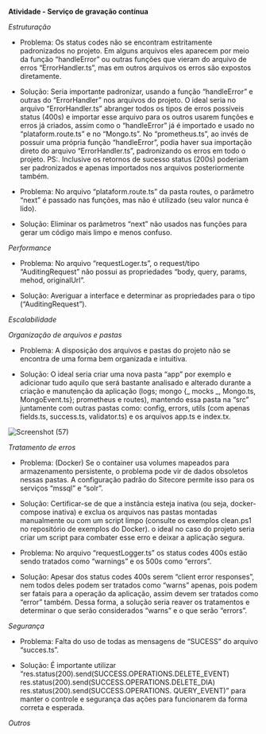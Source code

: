 **Atividade - Serviço de gravação contínua**

*Estruturação*

- Problema: Os status codes não se encontram estritamente padronizados no projeto. Em alguns arquivos eles aparecem por meio da função “handleError” ou outras funções
que vieram do arquivo de erros “ErrorHandler.ts”, mas em outros arquivos os erros são expostos diretamente.

- Solução: Seria importante padronizar, usando a função “handleError” e outras do “ErrorHandler” nos arquivos do projeto. O ideal seria no arquivo “ErrorHandler.ts”
abranger todos os tipos de erros possíveis status (400s) e importar esse arquivo para os outros usarem funções e erros já criados, assim como o “handleError” já é 
importado e usado no “plataform.route.ts”  e no “Mongo.ts”. No “prometheus.ts”, ao invés de possuir uma própria função “handleError”, podia haver sua importação direto
do arquivo “ErrorHandler.ts”, padronizando os erros em todo o projeto.
PS:. Inclusive os retornos de sucesso status (200s) poderiam ser padronizados e apenas importados nos arquivos posteriormente também.


- Problema: No arquivo “plataform.route.ts” da pasta routes, o parâmetro “next” é passado nas funções, mas não é utilizado (seu valor nunca é lido).

- Solução: Eliminar os parâmetros “next” não usados nas funções para gerar um código mais limpo e menos confuso.



*Performance*

- Problema: No arquivo “requestLoger.ts”, o request/tipo “AuditingRequest” não possui as propriedades “body, query, params, mehod, originalUrl”.

- Solução: Averiguar a interface e determinar as propriedades para o tipo (“AuditingRequest”).



*Escalabilidade*



*Organização de arquivos e pastas*

- Problema: A disposição dos arquivos e pastas do projeto não se encontra de uma forma bem organizada e intuitiva.

- Solução: O ideal seria criar uma nova pasta “app” por exemplo e adicionar tudo aquilo que será bastante analisado e alterado durante a criação e manutenção da
aplicação (logs; mongo {_ mocks _, Mongo.ts, MongoEvent.ts}; prometheus e routes), mantendo essa pasta na “src” juntamente com outras pastas como: config, errors,
utils (com apenas fields.ts, success.ts, validator.ts) e os arquivos app.ts e index.tx.

![Screenshot (57)](https://user-images.githubusercontent.com/90017824/224119038-fcc0c9a6-0724-4f47-91f7-9ea718a68834.png)



*Tratamento de erros*

- Problema: (Docker) Se o container usa volumes mapeados para armazenamento persistente, o problema pode vir de dados obsoletos nessas pastas. A configuração padrão
do Sitecore permite isso para os serviços “mssql” e “solr”.

- Solução: Certificar-se de que a instância esteja inativa (ou seja, docker-compose inativa) e exclua os arquivos nas pastas montadas manualmente ou com um script 
limpo (consulte os exemplos clean.ps1 no repositório de exemplos do Docker). o ideal no caso do projeto seria criar um script para combater esse erro e deixar a 
aplicação segura.


- Problema: No arquivo “requestLogger.ts” os status codes 400s estão sendo tratados como “warnings” e os 500s como “errors”.

- Solução: Apesar dos status codes 400s serem “client error responses”, nem todos deles podem ser tratados como “warns” apenas, pois podem ser fatais para a operação
da aplicação, assim devem ser tratados como “error” também. Dessa forma, a solução seria reaver os tratamentos e determinar o que serão considerados “warns” e o que 
serão “errors”.



*Segurança*

- Problema: Falta do uso de todas as mensagens de “SUCESS” do arquivo “succes.ts”.

- Solução: É importante utilizar
    “res.status(200).send(SUCCESS.OPERATIONS.DELETE_EVENT)
     res.status(200).send(SUCCESS.OPERATIONS.DELETE_DIA)
     res.status(200).send(SUCCESS.OPERATIONS.	QUERY_EVENT)”
para manter o controle e segurança das ações para funcionarem da forma correta e esperada.



*Outros*



